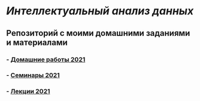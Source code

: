 # _Интеллектуальный анализ данных_ 
## Репозиторий с моими домашними заданиями и материалами 


### - [Домашние работы 2021](https://github.com/ksusonic/iad-intro-ds/tree/master/2021/homeworks)
### - [Семинары 2021](https://github.com/ksusonic/iad-intro-ds/tree/master/2021/seminars)
### - [Лекции 2021](https://github.com/ksusonic/iad-intro-ds/tree/master/2021/lectures)

